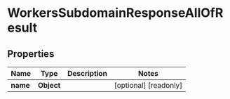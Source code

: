 

# WorkersSubdomainResponseAllOfResult


## Properties

| Name | Type | Description | Notes |
|------------ | ------------- | ------------- | -------------|
|**name** | **Object** |  |  [optional] [readonly] |



